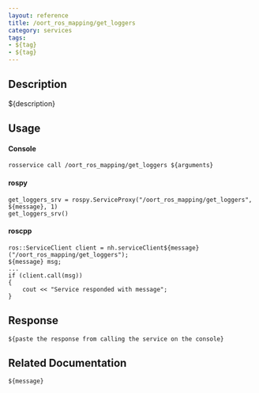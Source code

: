 ```yaml
---
layout: reference
title: /oort_ros_mapping/get_loggers
category: services
tags: 
- ${tag} 
- ${tag}
---
```


## Description
${description}

## Usage
#### Console
```
rosservice call /oort_ros_mapping/get_loggers ${arguments}
```

#### rospy
```
get_loggers_srv = rospy.ServiceProxy("/oort_ros_mapping/get_loggers", ${message}, 1)
get_loggers_srv()
```

#### roscpp
```
ros::ServiceClient client = nh.serviceClient${message}("/oort_ros_mapping/get_loggers");
${message} msg;
...
if (client.call(msg))
{
    cout << "Service responded with message";
}
```

## Response
```
${paste the response from calling the service on the console}
```

## Related Documentation
``${message}``  
